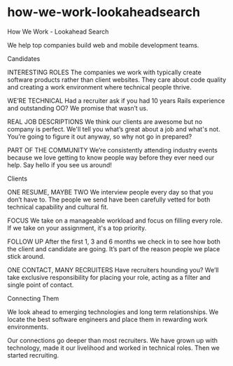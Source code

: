 how-we-work-lookaheadsearch
===========================

How We Work - Lookahead Search

We help top companies build web and mobile development teams.

Candidates

INTERESTING ROLES
The companies we work with typically create software products rather than client websites. They care about code quality and creating a work environment where technical people thrive.

WE’RE TECHNICAL
Had a recruiter ask if you had 10 years Rails experience and outstanding OO? We promise that wasn’t us.

REAL JOB DESCRIPTIONS
We think our clients are awesome but no company is perfect. We'll tell you what’s great about a job and what's not. You’re going to figure it out anyway, so why not go in prepared?

PART OF THE COMMUNITY
We’re consistently attending industry events because we love getting to know people way before they ever need our help. Say hello if you see us around!

Clients

ONE RESUME, MAYBE TWO
We interview people every day so that you don’t have to. The people we send have been carefully vetted for both technical capability and cultural fit.

FOCUS
We take on a manageable workload and focus on filling every role. If we take on your assignment, it's a top priority.

FOLLOW UP
After the first 1, 3 and 6 months we check in to see how both the client and candidate are going. It’s part of the reason people we place stick around.

ONE CONTACT, MANY RECRUITERS
Have recruiters hounding you? We’ll take exclusive responsibility for placing your role, acting as a filter and single point of contact.

Connecting Them

We look ahead to emerging technologies and long term relationships. We locate the best software engineers and place them in rewarding work environments.

Our connections go deeper than most recruiters. We have grown up with technology, made it our livelihood and worked in technical roles. Then we started recruiting.
